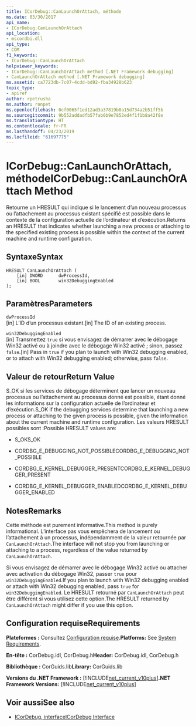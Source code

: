 ```yaml
---
title: ICorDebug::CanLaunchOrAttach, méthode
ms.date: 03/30/2017
api_name:
- ICorDebug.CanLaunchOrAttach
api_location:
- mscordbi.dll
api_type:
- COM
f1_keywords:
- ICorDebug::CanLaunchOrAttach
helpviewer_keywords:
- ICorDebug::CanLaunchOrAttach method [.NET Framework debugging]
- CanLaunchOrAttach method [.NET Framework debugging]
ms.assetid: ca7723db-7c07-4cdd-bd92-fba34928b623
topic_type:
- apiref
author: rpetrusha
ms.author: ronpet
ms.openlocfilehash: 0cf0065f1ed12ad3a37819b0a15d734a2b51ff5b
ms.sourcegitcommit: 9b552addadfb57fab0b9e7852ed4f1f1b8a42f8e
ms.translationtype: HT
ms.contentlocale: fr-FR
ms.lasthandoff: 04/23/2019
ms.locfileid: "61697775"
---
```

# <a name="icordebugcanlaunchorattach-method"></a><span data-ttu-id="9994f-102">ICorDebug::CanLaunchOrAttach, méthode</span><span class="sxs-lookup"><span data-stu-id="9994f-102">ICorDebug::CanLaunchOrAttach Method</span></span>
<span data-ttu-id="9994f-103">Retourne un HRESULT qui indique si le lancement d’un nouveau processus ou l’attachement au processus existant spécifié est possible dans le contexte de la configuration actuelle de l’ordinateur et d’exécution.</span><span class="sxs-lookup"><span data-stu-id="9994f-103">Returns an HRESULT that indicates whether launching a new process or attaching to the specified existing process is possible within the context of the current machine and runtime configuration.</span></span>  
  
## <a name="syntax"></a><span data-ttu-id="9994f-104">Syntaxe</span><span class="sxs-lookup"><span data-stu-id="9994f-104">Syntax</span></span>  
  
```  
HRESULT CanLaunchOrAttach (  
    [in] DWORD      dwProcessId,  
    [in] BOOL       win32DebuggingEnabled  
);  
```  
  
## <a name="parameters"></a><span data-ttu-id="9994f-105">Paramètres</span><span class="sxs-lookup"><span data-stu-id="9994f-105">Parameters</span></span>  
 `dwProcessId`  
 <span data-ttu-id="9994f-106">[in] L’ID d’un processus existant.</span><span class="sxs-lookup"><span data-stu-id="9994f-106">[in] The ID of an existing process.</span></span>  
  
 `win32DebuggingEnabled`  
 <span data-ttu-id="9994f-107">[in] Transmettez `true` si vous envisagez de démarrer avec le débogage Win32 activé ou à joindre avec le débogage Win32 activé ; sinon, passez `false`.</span><span class="sxs-lookup"><span data-stu-id="9994f-107">[in] Pass in `true` if you plan to launch with Win32 debugging enabled, or to attach with Win32 debugging enabled; otherwise, pass `false`.</span></span>  
  
## <a name="return-value"></a><span data-ttu-id="9994f-108">Valeur de retour</span><span class="sxs-lookup"><span data-stu-id="9994f-108">Return Value</span></span>  
 <span data-ttu-id="9994f-109">S_OK si les services de débogage déterminent que lancer un nouveau processus ou l’attachement au processus donné est possible, étant donné les informations sur la configuration actuelle de l’ordinateur et d’exécution.</span><span class="sxs-lookup"><span data-stu-id="9994f-109">S_OK if the debugging services determine that launching a new process or attaching to the given process is possible, given the information about the current machine and runtime configuration.</span></span> <span data-ttu-id="9994f-110">Les valeurs HRESULT possibles sont :</span><span class="sxs-lookup"><span data-stu-id="9994f-110">Possible HRESULT values are:</span></span>  
  
- <span data-ttu-id="9994f-111">S_OK</span><span class="sxs-lookup"><span data-stu-id="9994f-111">S_OK</span></span>  
  
- <span data-ttu-id="9994f-112">CORDBG_E_DEBUGGING_NOT_POSSIBLE</span><span class="sxs-lookup"><span data-stu-id="9994f-112">CORDBG_E_DEBUGGING_NOT_POSSIBLE</span></span>  
  
- <span data-ttu-id="9994f-113">CORDBG_E_KERNEL_DEBUGGER_PRESENT</span><span class="sxs-lookup"><span data-stu-id="9994f-113">CORDBG_E_KERNEL_DEBUGGER_PRESENT</span></span>  
  
- <span data-ttu-id="9994f-114">CORDBG_E_KERNEL_DEBUGGER_ENABLED</span><span class="sxs-lookup"><span data-stu-id="9994f-114">CORDBG_E_KERNEL_DEBUGGER_ENABLED</span></span>  
  
## <a name="remarks"></a><span data-ttu-id="9994f-115">Notes</span><span class="sxs-lookup"><span data-stu-id="9994f-115">Remarks</span></span>  
 <span data-ttu-id="9994f-116">Cette méthode est purement informative.</span><span class="sxs-lookup"><span data-stu-id="9994f-116">This method is purely informational.</span></span> <span data-ttu-id="9994f-117">L’interface pas vous empêchera de lancement ou l’attachement à un processus, indépendamment de la valeur retournée par `CanLaunchOrAttach`.</span><span class="sxs-lookup"><span data-stu-id="9994f-117">The interface will not stop you from launching or attaching to a process, regardless of the value returned by `CanLaunchOrAttach`.</span></span>  
  
 <span data-ttu-id="9994f-118">Si vous envisagez de démarrer avec le débogage Win32 activé ou attacher avec activation du débogage Win32, passer `true` pour `win32DebuggingEnabled`.</span><span class="sxs-lookup"><span data-stu-id="9994f-118">If you plan to launch with Win32 debugging enabled or attach with Win32 debugging enabled, pass `true` for `win32DebuggingEnabled`.</span></span> <span data-ttu-id="9994f-119">Le HRESULT retourné par `CanLaunchOrAttach` peut être différent si vous utilisez cette option.</span><span class="sxs-lookup"><span data-stu-id="9994f-119">The HRESULT returned by `CanLaunchOrAttach` might differ if you use this option.</span></span>  
  
## <a name="requirements"></a><span data-ttu-id="9994f-120">Configuration requise</span><span class="sxs-lookup"><span data-stu-id="9994f-120">Requirements</span></span>  
 <span data-ttu-id="9994f-121">**Plateformes :** Consultez [Configuration requise](../../../../docs/framework/get-started/system-requirements.md).</span><span class="sxs-lookup"><span data-stu-id="9994f-121">**Platforms:** See [System Requirements](../../../../docs/framework/get-started/system-requirements.md).</span></span>  
  
 <span data-ttu-id="9994f-122">**En-tête :** CorDebug.idl, CorDebug.h</span><span class="sxs-lookup"><span data-stu-id="9994f-122">**Header:** CorDebug.idl, CorDebug.h</span></span>  
  
 <span data-ttu-id="9994f-123">**Bibliothèque :** CorGuids.lib</span><span class="sxs-lookup"><span data-stu-id="9994f-123">**Library:** CorGuids.lib</span></span>  
  
 <span data-ttu-id="9994f-124">**Versions du .NET Framework :** [!INCLUDE[net_current_v10plus](../../../../includes/net-current-v10plus-md.md)]</span><span class="sxs-lookup"><span data-stu-id="9994f-124">**.NET Framework Versions:** [!INCLUDE[net_current_v10plus](../../../../includes/net-current-v10plus-md.md)]</span></span>  
  
## <a name="see-also"></a><span data-ttu-id="9994f-125">Voir aussi</span><span class="sxs-lookup"><span data-stu-id="9994f-125">See also</span></span>

- [<span data-ttu-id="9994f-126">ICorDebug, interface</span><span class="sxs-lookup"><span data-stu-id="9994f-126">ICorDebug Interface</span></span>](../../../../docs/framework/unmanaged-api/debugging/icordebug-interface.md)
